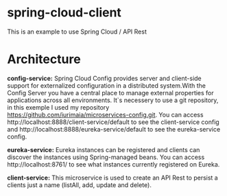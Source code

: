 # spring-cloud-client
This is an example to use Spring Cloud / API Rest

# Architecture
<b>config-service:</b> Spring Cloud Config provides server and client-side support for externalized configuration in a distributed system.With the Config Server you have a central place to manage external properties for applications across all environments.
  It`s necessery to use a git repository, in this exemple I used my repository https://github.com/iurimaia/microservices-config.git. You can access http://localhost:8888/client-service/default to see the client-service config and http://localhost:8888/eureka-service/default to see the eureka-service config.
  
<b>eureka-service:</b> Eureka instances can be registered and clients can discover the instances using Spring-managed beans. You can access http://localhost:8761/ to see what instances currently registered on Eureka.
  
<b>client-service:</b> This microservice is used to create an API Rest to persist a clients just a name (listAll, add, update and delete). 



